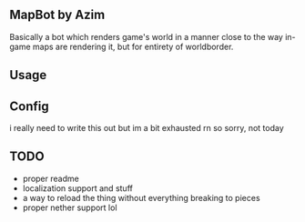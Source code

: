 ## MapBot by Azim
Basically a bot which renders game's world in a manner close to the way in-game maps are rendering it, but for entirety of worldborder.
## Usage

## Config
i really need to write this out but im a bit exhausted rn so sorry, not today

## TODO
- proper readme
- localization support and stuff
- a way to reload the thing without everything breaking to pieces
- proper nether support lol